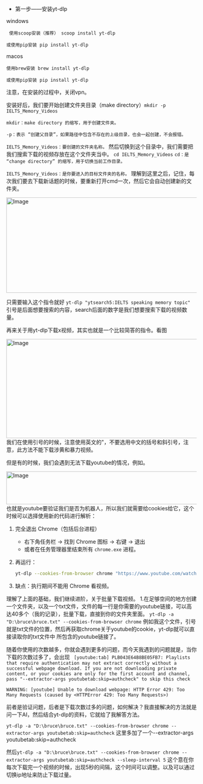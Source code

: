 * 第一步——安装yt-dlp

windows

 ` 使用scoop安装（推荐）
scoop install yt-dlp`

`或使用pip安装
pip install yt-dlp`

macos

`使用brew安装
brew install yt-dlp`

`或使用pip安装
pip install yt-dlp`

注意，在安装的过程中，关闭vpn。

安装好后，我们要开始创建文件夹目录（make directory）`mkdir -p IELTS_Memory_Videos`

`mkdir：make directory 的缩写，用于创建文件夹。`

`-p：表示 “创建父目录”，如果路径中包含不存在的上级目录，也会一起创建，不会报错。`

`IELTS_Memory_Videos：要创建的文件夹名称。`
然后切换到这个目录中，我们需要把我们搜索下载的视频存放在这个文件夹当中。
`cd IELTS_Memory_Videos`
`cd：是 “change directory” 的缩写，用于切换当前工作目录。`

`IELTS_Memory_Videos：是你要进入的目标文件夹的名称。`
理解到这里之后，记住，每次我们要去下载新话题的时候，要重新打开cmd一次，然后它会自动创建新的文件夹。

<img width="1112" height="252" alt="Image" src="https://github.com/user-attachments/assets/3a3d4e08-06cd-47d4-b211-0ff0a04662f7" />

只需要输入这个指令就好
` yt-dlp "ytsearch5:IELTS speaking memory topic" `
引号是后面想要搜索的内容，search后面的数字是我们想要搜索下载的视频数量。

再来关于用yt-dlp下载x视频，其实也就是一个比较简答的指令。看图

<img width="1121" height="262" alt="Image" src="https://github.com/user-attachments/assets/bcb0dc29-09cf-46d3-99ac-50e79b2b6777" />
我们在使用引号的时候，注意使用英文的"，不要选用中文的括号和斜引号，注意，此方法不能下载涉黄和暴力视频。

但是有的时候，我们会遇到无法下载youtube的情况，例如。

<img width="1319" height="87" alt="Image" src="https://github.com/user-attachments/assets/689a7c0a-07aa-4a52-8640-78202b9c9c3e" />
也就是youtube要验证我们是否为机器人，所以我们就需要给cookies给它，这个时候可以选择使用新的代码进行解析：

1. 完全退出 Chrome（包括后台进程）
   - 右下角任务栏 → 找到 Chrome 图标 → 右键 → 退出
   - 或者在任务管理器里结束所有 `chrome.exe` 进程。

2. 再运行：

   ```bash
   yt-dlp --cookies-from-browser chrome "https://www.youtube.com/watch?v=9BnUUtlQbFU（示例）"
   ```

3. 缺点：执行期间不能用 Chrome 看视频。

理解了上面的基础，我们继续进阶，关于批量下载视频。
1.在足够空间的地方创建一个文件夹，以及一个txt文件，文件的每一行是你需要的youtube链接，可以高达40多个（我的记录），批量下载，直接到你的文件夹里面。
`yt-dlp -a "D:\bruce\bruce.txt" --cookies-from-browser chrome`
例如我这个文件，引号就是txt文件的位置，然后再获取chrome关于youtube的cookie，yt-dlp就可以直接读取你的txt文件中
所包含的youtube链接了。


随着你使用的次数越多，你就会遇到更多的问题，而今天我遇到的问题就是，当你下载的次数过多了，会出现
` [youtube:tab] PLB043E64B8BE05FB7: Playlists that require authentication may not extract correctly without a successful webpage download. If you are not downloading private content, or your cookies are only for the first account and channel, pass "--extractor-args youtubetab:skip=authcheck" to skip this check`

`WARNING: [youtube] Unable to download webpage: HTTP Error 429: Too Many Requests (caused by <HTTPError 429: Too Many Requests>)`

前者是验证问题，后者是下载次数过多的问题，如何解决？我直接解决的方法就是问一下AI，然后结合yt-dlp的资料，它就给了我解答方法。

`yt-dlp -a "D:\bruce\bruce.txt" --cookies-from-browser chrome --extractor-args youtubetab:skip=authcheck`
这里多加了一个--extractor-args youtubetab:skip=authcheck

然后`yt-dlp -a "D:\bruce\bruce.txt" --cookies-from-browser chrome --extractor-args youtubetab:skip=authcheck --sleep-interval 5`
这个意在你每次下载完一个视频的时候，出现5秒的间隔，这个时间可以调整。以及可以通过切换ip地址来防止下载过量。
